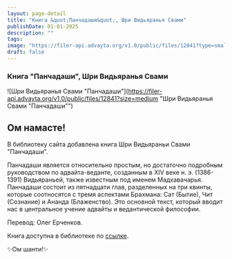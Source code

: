 ```yaml
---
layout: page-detail
title: "Книга &quot;Панчадаши&quot;, Шри Видьяранья Свами"
publishDate: 01-01-2025
description: ""
tags:
image: "https://filer-api.advayta.org/v1.0/public/files/12841?type=small"
draft: false
---
```


### Книга "Панчадаши", Шри Видьяранья Свами

![Шри Видьяранья Свами "Панчадаши"](https://filer-api.advayta.org/v1.0/public/files/12841?size=medium "Шри Видьяранья Свами "Панчадаши"") 

  
## **Ом намасте!** 

 В библиотеку сайта добавлена книга Шри Видьяраньи Свами "Панчадаши".

 Панчадаши является относительно простым, но достаточно подробным руководством по адвайта-веданте, созданным в XIV веке н. э. (1386-1391) Видьяраньей, также известным под именем Мадхавачарья. Панчадаши состоит из пятнадцати глав, разделенных на три квинты, которые соотносятся с тремя аспектами Брахмана: Сат (Бытие), Чит (Сознание) и Ананда (Блаженство). Это основной текст, который вводит нас в центральное учение адвайты и ведантической философии. 

 Перевод: Олег Ерченков.

  
 Книга доступна в библиотеке по [ссылке](/library/svyashchennye-teksty/panchadashi/).
  
  
 ✨Ом шанти!✨
  
  
